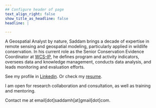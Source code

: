 ```yaml
---
## Configure header of page
text_align_right: false
show_title_as_headline: false
headline: |
  
---
```


<!-- this is a subheadline -->
A Geospatial Analyst by nature, Saddam brings a decade of expertise in remote sensing and geospatial modeling, particularly applied in wildlife conservation. In his current role as the Senior Conservation Evidence Coordinator at [WCS-IP](https://indonesia.wcs.org/en-us/), he defines program and activity indicators, oversees data and knowledge management, conducts data analysis, and leads monitoring and evaluation efforts.

See my profile in [Linkedin](https://www.linkedin.com/in/saddam-hussein/).
Or check my [resume]().

I am open for research collaboration and consultation, as well as training and mentoring. 

Contact me at email[dot]saddamh[at]gmail[dot]com.